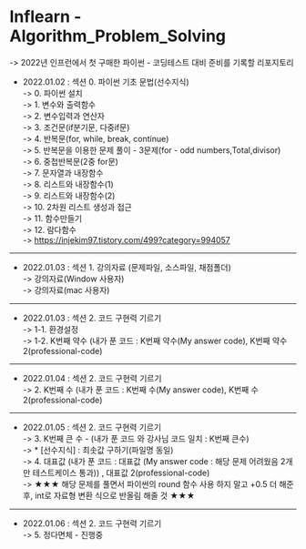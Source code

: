 # Inflearn - Algorithm_Problem_Solving
-> 2022년 인프런에서 첫 구매한 파이썬 - 코딩테스트 대비 준비를 기록할 리포지토리   

* 2022.01.02 : 섹션 0. 파이썬 기초 문법(선수지식)    
-> 0. 파이썬 설치         
-> 1. 변수와 출력함수   
-> 2. 변수입력과 연산자   
-> 3. 조건문(if분기문, 다중if문)   
-> 4. 반복문(for, while, break, continue)   
-> 5. 반복문을 이용한 문제 풀이 - 3문제(for - odd numbers,Total,divisor)    
-> 6. 중첩반복문(2중 for문)   
-> 7. 문자열과 내장함수  
-> 8. 리스트와 내장함수(1)   
-> 9. 리스트와 내장함수(2)    
-> 10. 2차원 리스트 생성과 접근   
-> 11. 함수만들기   
-> 12. 람다함수   
-> https://injekim97.tistory.com/499?category=994057   
***

* 2022.01.03 : 섹션 1. 강의자료 (문제파일, 소스파일, 채점폴더)      
-> 강의자료(Window 사용자)   
-> 강의자료(mac 사용자)    
***

* 2022.01.03 : 섹션 2. 코드 구현력 기르기    
-> 1-1. 환경설정     
-> 1-2. K번째 약수 (내가 푼 코드 : K번째 약수(My answer code), K번째 약수 2(professional-code)     
***

* 2022.01.04 : 섹션 2. 코드 구현력 기르기    
-> 2. K번째 수 (내가 푼 코드 : K번째 수(My answer code), K번째 수 2(professional-code)     
***  

* 2022.01.05 : 섹션 2. 코드 구현력 기르기     
-> 3. K번째 큰 수  - (내가 푼 코드 와 강사님 코드 일치 : K번째 큰수)    
-> * [선수지식] : 최솟값 구하기(파일명 동일)   
-> 4. 대표값 (내가 푼 코드 : 대표값 (My answer code : 해당 문제 어려웠음 2개만 테스트케이스 통과)) , 대표값 2(professional-code)       
-> ★★★ 해당 문제를 풀면서 파이썬의 round 함수 사용 하지 말고 +0.5 더 해준 후, int로 자료형 변환 식으로 반올림 해줄 것 ★★★  
***

* 2022.01.06 : 섹션 2. 코드 구현력 기르기     
-> 5. 정다면체 - 진행중     

